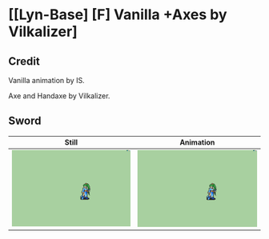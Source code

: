 # [\[Lyn-Base\] \[F\] Vanilla +Axes by Vilkalizer]

## Credit

Vanilla animation by IS.

Axe and Handaxe by Vilkalizer.
	
## Sword

| Still | Animation |
| :---: | :-------: |
| ![Sword still](./Sword_000.png) | ![Sword animation](./Sword.gif) |
